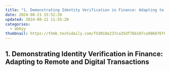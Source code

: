 ```yaml
---
title: "1. Demonstrating Identity Verification in Finance: Adapting to Remote and Digital Transactions"
date: 2024-08-21 15:52:20
updated: 2024-08-22 11:55:20
categories:
  - abbyy
thumbnail: https://thmb.techidaily.com/f5d018e237ca35df7bb16fca986876f6ddcdb7436b36eba79522a3c2c30bdf0b.jpg
---
```


## 1. Demonstrating Identity Verification in Finance: Adapting to Remote and Digital Transactions



<ins class="adsbygoogle"
     style="display:block"
     data-ad-format="autorelaxed"
     data-ad-client="ca-pub-7571918770474297"
     data-ad-slot="1223367746"></ins>



<ins class="adsbygoogle"
     style="display:block"
     data-ad-client="ca-pub-7571918770474297"
     data-ad-slot="8358498916"
     data-ad-format="auto"
     data-full-width-responsive="true"></ins>
